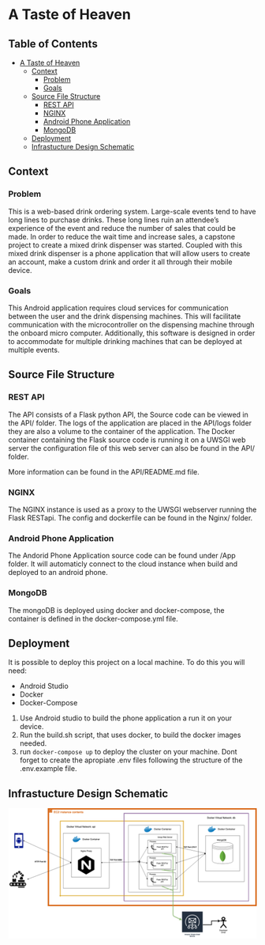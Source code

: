 # A Taste of Heaven

## Table of Contents

- [A Taste of Heaven](#a-taste-of-heaven)
  - [Context](#context)
    - [Problem](#problem)
    - [Goals](#goals)
  - [Source File Structure](#source-file-structure)
    - [REST API](#rest-api)
    - [NGINX](#nginx)
    - [Android Phone Application](#android-phone-application)
    - [MongoDB](#mongodb)
  - [Deployment](#deployment)
  - [Infrastucture Design Schematic](#infrastucture-design-schematic)

## Context

### Problem

This is a web-based drink ordering system. Large-scale events tend to have long lines to purchase drinks. These long lines ruin an attendee’s experience of the event and reduce the number of sales that could be made. In order to reduce the wait time and increase sales, a capstone project to create a mixed drink dispenser was started. Coupled with this mixed drink dispenser is a phone application that will allow users to create an account, make a custom drink and order it all through their mobile device.

### Goals

This Android application requires cloud services for communication between the user and the drink dispensing machines. This will facilitate communication with the microcontroller on the dispensing machine through the onboard micro computer. Additionally, this software is designed in order to accommodate for multiple drinking machines that can be deployed at multiple events.

## Source File Structure

### REST API

The API consists of a Flask python API, the Source code can be viewed in the API/ folder. The logs of the application are placed in the API/logs folder they are also a volume to the container of the application. The Docker container containing the Flask source code is running it on a UWSGI web server the configuration file of this web server can also be found in the API/ folder.

More information can be found in the API/README.md file.

### NGINX

The NGINX instance is used as a proxy to the UWSGI webserver running the Flask RESTapi. The config and dockerfile can be found in the Nginx/ folder.

### Android Phone Application

The Andorid Phone Application source code can be found under /App folder. It will automaticly connect to the cloud instance when build and deployed to an android phone.

### MongoDB

The mongoDB is deployed using docker and docker-compose, the container is defined in the docker-compose.yml file.

## Deployment

It is possible to deploy this project on a local machine. To do this you will need:

- Android Studio
- Docker
- Docker-Compose

1. Use Android studio to build the phone application a run it on your device.
2. Run the build.sh script, that uses docker, to build the docker images needed.
3. run ```docker-compose up``` to deploy the cluster on your machine. Dont forget to create the apropiate .env files following the structure of the .env.example file.

## Infrastucture Design Schematic

![Infrastucture Design Schematic](docker_diagram.png)
